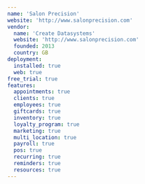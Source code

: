 ```yaml
---
name: 'Salon Precision'
website: 'http://www.salonprecision.com'
vendor:
  name: 'Create Datasystems'
  website: 'http://www.salonprecision.com'
  founded: 2013
  country: GB
deployment:
  installed: true
  web: true
free_trial: true
features:
  appointments: true
  clients: true
  employees: true
  giftcards: true
  inventory: true
  loyalty_program: true
  marketing: true
  multi_location: true
  payroll: true
  pos: true
  recurring: true
  reminders: true
  resources: true
---
```

